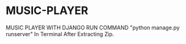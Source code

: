 # MUSIC-PLAYER
MUSIC PLAYER WITH DJANGO
RUN COMMAND "python manage.py runserver" In Terminal After Extracting Zip.
